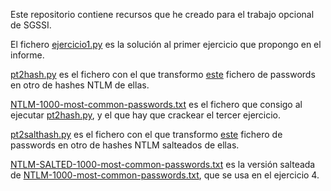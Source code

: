 Este repositorio contiene recursos que he creado para el trabajo opcional de SGSSI.

El fichero [ejercicio1.py](ejercicio1.py) es la solución al primer ejercicio que propongo en el informe.

[pt2hash.py](pt2hash.py) es el fichero con el que transformo [este](https://github.com/DavidWittman/wpxmlrpcbrute/blob/master/wordlists/1000-most-common-passwords.txt) fichero de passwords en otro de hashes NTLM de ellas.

[NTLM-1000-most-common-passwords.txt](NTLM-1000-most-common-passwords.txt) es el fichero que consigo al ejecutar [pt2hash.py](pt2hash.py), y el que hay que crackear el tercer ejercicio.

[pt2salthash.py](pt2salthash.py) es el fichero con el que transformo [este](https://github.com/DavidWittman/wpxmlrpcbrute/blob/master/wordlists/1000-most-common-passwords.txt) fichero de passwords en otro de hashes NTLM salteados de ellas.

[NTLM-SALTED-1000-most-common-passwords.txt](NTLM-SALTED-1000-most-common-passwords.txt) es la versión salteada de [NTLM-1000-most-common-passwords.txt](NTLM-1000-most-common-passwords.txt), que se usa en el ejercicio 4.
